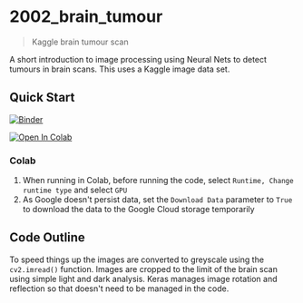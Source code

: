 # 2002_brain_tumour
> Kaggle brain tumour scan

A short introduction to image processing using Neural Nets to detect tumours in brain scans. This uses a Kaggle image data set.

## Quick Start
[![Binder](https://mybinder.org/badge_logo.svg)](https://mybinder.org/v2/gh/MichaelAllen1966/2009_brain_tumour/master)

[![Open In Colab](https://colab.research.google.com/assets/colab-badge.svg)](https://colab.research.google.com/github/MichaelAllen1966/2009_brain_tumour)

### Colab
1. When running in Colab, before running the code, select `Runtime, Change runtime type` and select `GPU`
2. As Google doesn't persist data, set the `Download Data` parameter to `True` to download the data to the Google Cloud storage temporarily

## Code Outline
To speed things up the images are converted to greyscale using the `cv2.imread()` function. Images are cropped to the limit of the brain scan using simple light and dark analysis. Keras manages image rotation and reflection so that doesn't need to be managed in the code.
